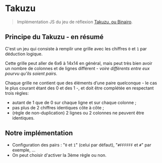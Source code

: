 # Takuzu

> Implémentation JS du jeu de réflexion [Takuzu, ou Binairo](https://fr.wikipedia.org/wiki/Takuzu).

## Principe du Takuzu - en résumé

C'est un jeu qui consiste à remplir une grille avec les chiffres `0` et `1` par déduction logique.

Cette grille peut aller de 6x6 à 14x14 en général, mais peut très bien avoir un nombre de colonnes et de lignes différent - *voire différents entre eux pourvu qu'ils soient pairs*.

Chaque grille ne contient que des éléments d’une paire quelconque - le cas le plus courant étant des 0 et des 1 -, et doit être complétée en respectant trois règles:

- autant de 1 que de 0 sur chaque ligne et sur chaque colonne ;
- pas plus de 2 chiffres identiques côte à côte ;
- (règle de non-duplication) 2 lignes ou 2 colonnes ne peuvent être identiques.

## Notre implémentation

- Configuration des pairs : "`0` et `1`" (celui par défaut), "`#FFFFFF` et `#`" par exemple, ...
- On peut choisir d'activer la 3ème règle ou non.
